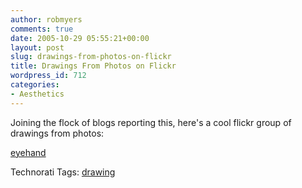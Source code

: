 ```yaml
---
author: robmyers
comments: true
date: 2005-10-29 05:55:21+00:00
layout: post
slug: drawings-from-photos-on-flickr
title: Drawings From Photos on Flickr
wordpress_id: 712
categories:
- Aesthetics
---
```


  
Joining the flock of blogs reporting this, here's a cool flickr group of drawings from photos:  


  
[eyehand](http://www.flickr.com/photos/eyehand)  


  


Technorati Tags: [drawing](http://www.technorati.com/tag/drawing)

  


